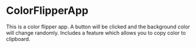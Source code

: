 # ColorFlipperApp
This is a color flipper app. A button will be clicked and the background color will change randomly. Includes a feature which allows you to copy color to clipboard. 

